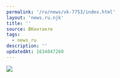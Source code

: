 ```yaml
---
permalink: '/ru/news/vk-7753/index.html'
layout: 'news.ru.njk'
title: ''
source: ВКонтакте
tags:
  - news_ru
description: ''
updatedAt: 1634047260
---
```

![](https://sun9-41.userapi.com/sun9-81/xtbBCMs8wR5_IiD3wprwfwO_C6udexk4yEE87A/e0rKrYo9154.jpg)
